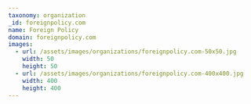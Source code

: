 ```yaml
---
taxonomy: organization
_id: foreignpolicy.com
name: Foreign Policy
domain: foreignpolicy.com
images:
  - url: /assets/images/organizations/foreignpolicy.com-50x50.jpg
    width: 50
    height: 50
  - url: /assets/images/organizations/foreignpolicy.com-400x400.jpg
    width: 400
    height: 400
---
```

